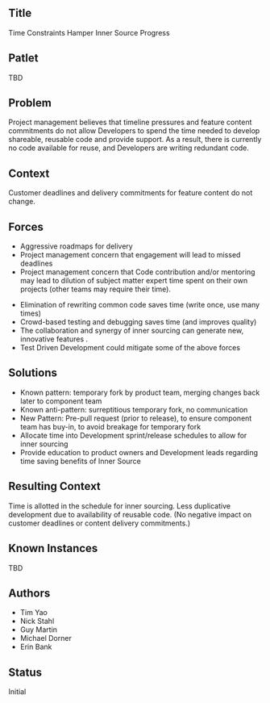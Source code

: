 ## Title

Time Constraints Hamper Inner Source Progress  

## Patlet

TBD

## Problem

Project management believes that timeline pressures and feature content commitments do not allow Developers to spend the time needed to develop shareable, reusable code and provide support. As a result, there is currently no code available for reuse, and Developers are writing redundant code.

## Context

Customer deadlines and delivery commitments for feature content do not change.  

## Forces

- Aggressive roadmaps for delivery
- Project management concern that engagement will lead to missed deadlines
- Project management concern that Code contribution and/or mentoring may lead to dilution of subject matter expert time spent on their own projects (other teams may require their time).
+ Elimination of rewriting common code saves time (write once, use many times)
+ Crowd-based testing and debugging saves time (and improves quality)
+ The collaboration and synergy of inner sourcing can generate new, innovative features  .
+ Test Driven Development could mitigate some of the above forces

## Solutions

- Known pattern: temporary fork by product team, merging changes back later to component team
- Known anti-pattern: surreptitious temporary fork, no communication
- New Pattern: Pre-pull request (prior to release), to ensure component team has buy-in, to avoid breakage for temporary fork
- Allocate time into Development sprint/release schedules to allow for inner sourcing
- Provide education to product owners and Development leads regarding time saving benefits of Inner Source

## Resulting Context

Time is allotted in the schedule for inner sourcing. Less duplicative development due to availability of reusable code. (No negative impact on customer deadlines or content delivery commitments.)

## Known Instances

TBD

## Authors

- Tim Yao
- Nick Stahl
- Guy Martin
- Michael Dorner
- Erin Bank

## Status

Initial
